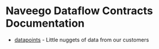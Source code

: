 # Naveego Dataflow Contracts Documentation

  - [datapoints](datapoints.md) - Little nuggets of data from our customers